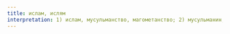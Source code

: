 ```yaml
---
title: ислам, ислям
interpretation: 1) ислам, мусульманство, магометанство; 2) мусульманин, магометанин
---
```

